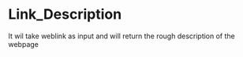 # Link_Description
It wil take weblink as input and will return the rough description of the webpage 

